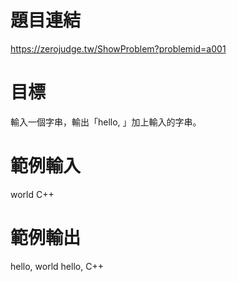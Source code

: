 # 題目連結
https://zerojudge.tw/ShowProblem?problemid=a001

# 目標
輸入一個字串，輸出「hello, 」加上輸入的字串。

# 範例輸入
world
C++

# 範例輸出
hello, world
hello, C++